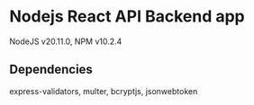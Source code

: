 # Nodejs React API Backend app

NodeJS v20.11.0, NPM v10.2.4

## Dependencies

express-validators, multer, bcryptjs, jsonwebtoken
